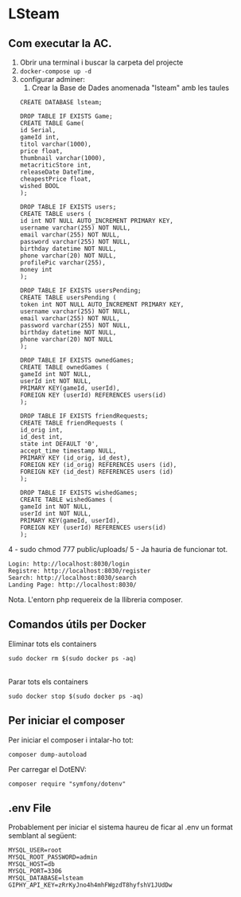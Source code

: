 # LSteam

## Com executar la AC. 
1. Obrir una terminal i buscar la carpeta del projecte
1. <code>docker-compose up -d</code>
1. configurar adminer:
   1. Crear la Base de Dades anomenada "lsteam" amb les taules
   ~~~~
   CREATE DATABASE lsteam;

   DROP TABLE IF EXISTS Game;
   CREATE TABLE Game(
   id Serial,
   gameId int,
   titol varchar(1000),
   price float,
   thumbnail varchar(1000),
   metacriticStore int,
   releaseDate DateTime,
   cheapestPrice float,
   wished BOOL
   );

   DROP TABLE IF EXISTS users;
   CREATE TABLE users (
   id int NOT NULL AUTO_INCREMENT PRIMARY KEY,
   username varchar(255) NOT NULL,
   email varchar(255) NOT NULL,
   password varchar(255) NOT NULL,
   birthday datetime NOT NULL,
   phone varchar(20) NOT NULL,
   profilePic varchar(255),
   money int
   );

   DROP TABLE IF EXISTS usersPending;
   CREATE TABLE usersPending (
   token int NOT NULL AUTO_INCREMENT PRIMARY KEY,
   username varchar(255) NOT NULL,
   email varchar(255) NOT NULL,
   password varchar(255) NOT NULL,
   birthday datetime NOT NULL,
   phone varchar(20) NOT NULL
   );
   
   DROP TABLE IF EXISTS ownedGames;
   CREATE TABLE ownedGames (
   gameId int NOT NULL,
   userId int NOT NULL,
   PRIMARY KEY(gameId, userId),
   FOREIGN KEY (userId) REFERENCES users(id)
   );
   
   DROP TABLE IF EXISTS friendRequests;
   CREATE TABLE friendRequests (
   id_orig int,
   id_dest int,
   state int DEFAULT '0',
   accept_time timestamp NULL,
   PRIMARY KEY (id_orig, id_dest),
   FOREIGN KEY (id_orig) REFERENCES users (id),
   FOREIGN KEY (id_dest) REFERENCES users (id)
   );
   
   DROP TABLE IF EXISTS wishedGames;
   CREATE TABLE wishedGames (
   gameId int NOT NULL,
   userId int NOT NULL,
   PRIMARY KEY(gameId, userId),
   FOREIGN KEY (userId) REFERENCES users(id)
   );
   ~~~~
4 - sudo chmod 777 public/uploads/
5 - Ja hauria de funcionar tot. 

    Login: http://localhost:8030/login
    Registre: http://localhost:8030/register
    Search: http://localhost:8030/search
    Landing Page: http://localhost:8030/

Nota. L'entorn php requereix de la llibreria composer.


## Comandos útils per Docker

Eliminar tots els containers <br>
```
sudo docker rm $(sudo docker ps -aq)
```
<br>
Parar tots els containers <br>

```
sudo docker stop $(sudo docker ps -aq)
```

## Per iniciar el composer
Per iniciar el composer i intalar-ho tot:
```
composer dump-autoload
```
Per carregar el DotENV:
```
composer require "symfony/dotenv"
```

## .env File

Probablement per iniciar el sistema haureu de ficar al .env un format semblant al següent:
```
MYSQL_USER=root
MYSQL_ROOT_PASSWORD=admin
MYSQL_HOST=db
MYSQL_PORT=3306
MYSQL_DATABASE=lsteam
GIPHY_API_KEY=zRrKyJno4h4mhFWgzdT8hyfshV1JUdDw
```

